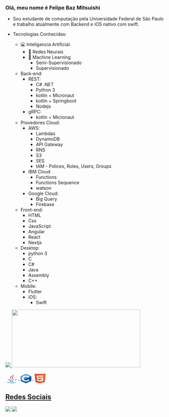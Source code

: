 
### Olá, meu nome é Felipe Baz Mitsuishi

+ Sou estudante de computação pela Universidade Federal de São Paulo e trabalho atualmente com Backend e iOS nativo com swift.

+ Tecnologias Conhecidas:
	 + :computer: Inteligencia Artificial:
	 	 + :robot: Redes Neurais
		 + :repeat_one: Machine Learning
		 	 + Semi-Supervisionado
			 + Supervisionado
	 + Back-end:
		 + REST:
			 + C# .NET
			 + Python 3
			 + kotlin + Micronaut
			 + kotlin + Springboot 
			 + Nodejs
		 + gRPC:
			 + kotlin + Micronaut
	 + Provedores Cloud:
	 	 + AWS:
		 	 + Lambdas
			 + DynamoDB
			 + API Gateway
			 + RNS
			 + S3
			 + SES
			 + IAM - Polices, Roles, Users, Groups
		 + IBM Cloud
		 	 + Functions
			 + Functions Sequence
			 + watson 
		 + Google Cloud:
			 + Big Query
			 + Firebase
	 + Front-end:
	 	 + HTML
		 + Css
		 + JavaScript
		 + Angular
		 + React
		 + Nextjs
	 + Desktop:
		 + python 3
		 + C
		 + C#
		 + Java
		 + Assembly
		 + C++
	 + Mobile:
		 + Flutter
		 + iOS:
			 + Swift

 <div>
  <a href="https://github.com/Felipe-Baz">
  <img height="180em" src="https://github-readme-stats.vercel.app/api?username=Felipe-Baz&show_icons=true&theme=dark&include_all_commits=true&count_private=true"/>
  <img height="180em" width="400em" src="https://github-readme-stats.vercel.app/api/top-langs/?username=Felipe-Baz&layout=compact&langs_count=7&theme=dark"/>
</div>
 
 <div style="display: inline_block"><br>
  <img align="center" height="30" width="40" src="https://raw.githubusercontent.com/devicons/devicon/master/icons/java/java-original.svg">
  <img align="center" height="30" width="40" src="https://raw.githubusercontent.com/devicons/devicon/9f4f5cdb393299a81125eb5127929ea7bfe42889/icons/c/c-original.svg">
  <img align="center" height="30" width="40" src="https://raw.githubusercontent.com/devicons/devicon/9f4f5cdb393299a81125eb5127929ea7bfe42889/icons/html5/html5-original.svg">
  </div>

 ## Redes Sociais

<div>
  <a href="https://www.instagram.com/baz_felipe/" target="_blank"><img src="https://img.shields.io/badge/-Instagram-%23E4405F?style=for-the-badge&logo=instagram&logoColor=white" target="_blank"></a>
  <a href="https://www.linkedin.com/in/felipe-baz-mitsuishi/" target="_blank"><img src="https://img.shields.io/badge/-LinkedIn-%230077B5?style=for-the-badge&logo=linkedin&logoColor=white" target="_blank"></a>

</div>

